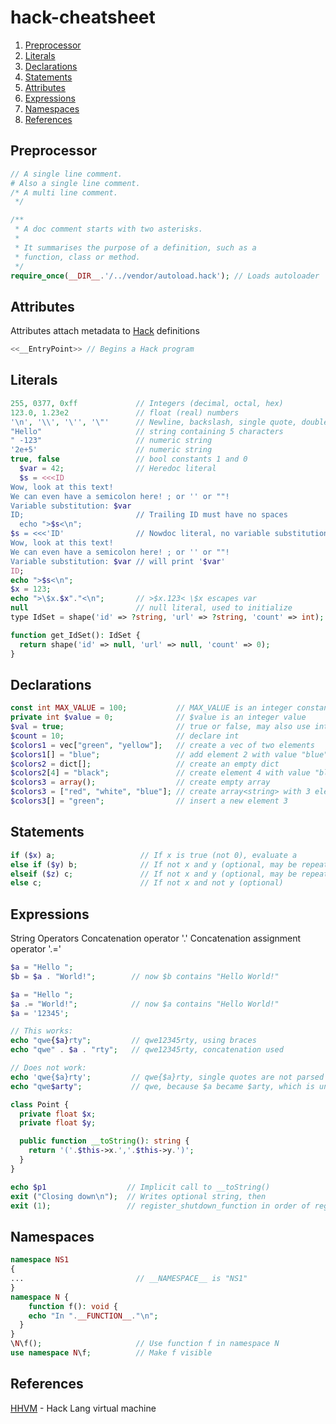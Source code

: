 # hack-cheatsheet

1. [Preprocessor](#preprocessor)
1. [Literals](#literals)
1. [Declarations](#declarations)
1. [Statements](#statements)
1. [Attributes](#attributes)
1. [Expressions](#expressions)
1. [Namespaces](#namespaces)
1. [References](#references)

## Preprocessor

```php
// A single line comment.
# Also a single line comment.
/* A multi line comment.
 */

/**
 * A doc comment starts with two asterisks.
 *
 * It summarises the purpose of a definition, such as a
 * function, class or method.
 */
require_once(__DIR__.'/../vendor/autoload.hack'); // Loads autoloader
```

## Attributes

Attributes attach metadata to [Hack](https://docs.hhvm.com/hack/attributes/introduction) definitions

```php
<<__EntryPoint>> // Begins a Hack program
```

## Literals

```php
255, 0377, 0xff             // Integers (decimal, octal, hex)
123.0, 1.23e2               // float (real) numbers
'\n', '\\', '\'', '\"'      // Newline, backslash, single quote, double quote
"Hello"                     // string containing 5 characters
" -123"                     // numeric string
'2e+5'                      // numeric string
true, false                 // bool constants 1 and 0
  $var = 42;                // Heredoc literal
  $s = <<<ID            
Wow, look at this text!
We can even have a semicolon here! ; or '' or ""!
Variable substitution: $var
ID;                         // Trailing ID must have no spaces
  echo ">$s<\n";
$s = <<<'ID'                // Nowdoc literal, no variable substitution
Wow, look at this text!
We can even have a semicolon here! ; or '' or ""!
Variable substitution: $var // will print '$var'
ID;
echo ">$s<\n";
$x = 123;
echo ">\$x.$x"."<\n";       // >$x.123< \$x escapes var
null                        // null literal, used to initialize
type IdSet = shape('id' => ?string, 'url' => ?string, 'count' => int);

function get_IdSet(): IdSet {
  return shape('id' => null, 'url' => null, 'count' => 0);
}
```

## Declarations

```php
const int MAX_VALUE = 100;           // MAX_VALUE is an integer constant
private int $value = 0;              // $value is an integer value
$val = true;                         // true or false, may also use int (1 or 0)
$count = 10;                         // declare int
$colors1 = vec["green", "yellow"];   // create a vec of two elements
$colors1[] = "blue";                 // add element 2 with value "blue"
$colors2 = dict[];                   // create an empty dict
$colors2[4] = "black";               // create element 4 with value "black"
$colors3 = array();                  // create empty array
$colors3 = ["red", "white", "blue"]; // create array<string> with 3 elements
$colors3[] = "green";                // insert a new element 3
```
## Statements

```php
if ($x) a;                   // If x is true (not 0), evaluate a
else if ($y) b;              // If not x and y (optional, may be repeated)
elseif ($z) c;               // If not x and y (optional, may be repeated)
else c;                      // If not x and not y (optional)
```

## Expressions

String Operators
Concatenation operator '.'
Concatenation assignment operator '.=' 

```php
$a = "Hello ";
$b = $a . "World!";        // now $b contains "Hello World!"

$a = "Hello ";
$a .= "World!";            // now $a contains "Hello World!"
$a = '12345';

// This works:
echo "qwe{$a}rty";         // qwe12345rty, using braces
echo "qwe" . $a . "rty";   // qwe12345rty, concatenation used

// Does not work:
echo 'qwe{$a}rty';         // qwe{$a}rty, single quotes are not parsed
echo "qwe$arty";           // qwe, because $a became $arty, which is undefined

class Point {
  private float $x;
  private float $y;

  public function __toString(): string {
    return '('.$this->x.','.$this->y.')';
  }
}

echo $p1                  // Implicit call to __toString()
exit ("Closing down\n");  // Writes optional string, then 
exit (1);                 // register_shutdown_function in order of registration
```

## Namespaces

```php
namespace NS1
{
...                         // __NAMESPACE__ is "NS1"
}
namespace N {
    function f(): void {
    echo "In ".__FUNCTION__."\n";
  }
}  
\N\f();                     // Use function f in namespace N
use namespace N\f;          // Make f visible
```


## References

[HHVM](https://github.com/facebook/hhvm) - Hack Lang virtual machine